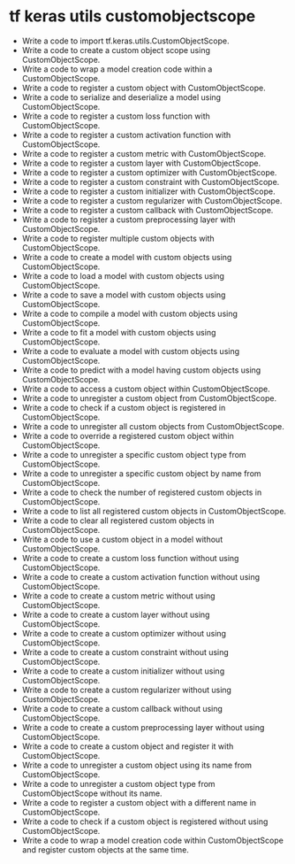 # tf keras utils customobjectscope

- Write a code to import tf.keras.utils.CustomObjectScope.
- Write a code to create a custom object scope using CustomObjectScope.
- Write a code to wrap a model creation code within a CustomObjectScope.
- Write a code to register a custom object with CustomObjectScope.
- Write a code to serialize and deserialize a model using CustomObjectScope.
- Write a code to register a custom loss function with CustomObjectScope.
- Write a code to register a custom activation function with CustomObjectScope.
- Write a code to register a custom metric with CustomObjectScope.
- Write a code to register a custom layer with CustomObjectScope.
- Write a code to register a custom optimizer with CustomObjectScope.
- Write a code to register a custom constraint with CustomObjectScope.
- Write a code to register a custom initializer with CustomObjectScope.
- Write a code to register a custom regularizer with CustomObjectScope.
- Write a code to register a custom callback with CustomObjectScope.
- Write a code to register a custom preprocessing layer with CustomObjectScope.
- Write a code to register multiple custom objects with CustomObjectScope.
- Write a code to create a model with custom objects using CustomObjectScope.
- Write a code to load a model with custom objects using CustomObjectScope.
- Write a code to save a model with custom objects using CustomObjectScope.
- Write a code to compile a model with custom objects using CustomObjectScope.
- Write a code to fit a model with custom objects using CustomObjectScope.
- Write a code to evaluate a model with custom objects using CustomObjectScope.
- Write a code to predict with a model having custom objects using CustomObjectScope.
- Write a code to access a custom object within CustomObjectScope.
- Write a code to unregister a custom object from CustomObjectScope.
- Write a code to check if a custom object is registered in CustomObjectScope.
- Write a code to unregister all custom objects from CustomObjectScope.
- Write a code to override a registered custom object within CustomObjectScope.
- Write a code to unregister a specific custom object type from CustomObjectScope.
- Write a code to unregister a specific custom object by name from CustomObjectScope.
- Write a code to check the number of registered custom objects in CustomObjectScope.
- Write a code to list all registered custom objects in CustomObjectScope.
- Write a code to clear all registered custom objects in CustomObjectScope.
- Write a code to use a custom object in a model without CustomObjectScope.
- Write a code to create a custom loss function without using CustomObjectScope.
- Write a code to create a custom activation function without using CustomObjectScope.
- Write a code to create a custom metric without using CustomObjectScope.
- Write a code to create a custom layer without using CustomObjectScope.
- Write a code to create a custom optimizer without using CustomObjectScope.
- Write a code to create a custom constraint without using CustomObjectScope.
- Write a code to create a custom initializer without using CustomObjectScope.
- Write a code to create a custom regularizer without using CustomObjectScope.
- Write a code to create a custom callback without using CustomObjectScope.
- Write a code to create a custom preprocessing layer without using CustomObjectScope.
- Write a code to create a custom object and register it with CustomObjectScope.
- Write a code to unregister a custom object using its name from CustomObjectScope.
- Write a code to unregister a custom object type from CustomObjectScope without its name.
- Write a code to register a custom object with a different name in CustomObjectScope.
- Write a code to check if a custom object is registered without using CustomObjectScope.
- Write a code to wrap a model creation code within CustomObjectScope and register custom objects at the same time.